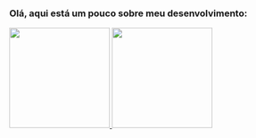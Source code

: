 ### Olá, aqui está um pouco sobre meu desenvolvimento:


<div>
  <a href="https://github.com/EliveltonF">
  <img height="180em" src="https://github-readme-stats.vercel.app/api?username=EliveltonF&show_icons=true&theme=dracula&include_all_commits=true&count_private=true"/>
  <img height="180em" src="https://github-readme-stats.vercel.app/api/top-langs/?username=EliveltonF&layout=compact&langs_count=7&theme=dracula"/>
</div>

 
